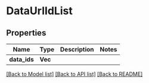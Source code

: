 # DataUrlIdList

## Properties

Name | Type | Description | Notes
------------ | ------------- | ------------- | -------------
**data_ids** | **Vec<String>** |  | 

[[Back to Model list]](../README.md#documentation-for-models) [[Back to API list]](../README.md#documentation-for-api-endpoints) [[Back to README]](../README.md)


